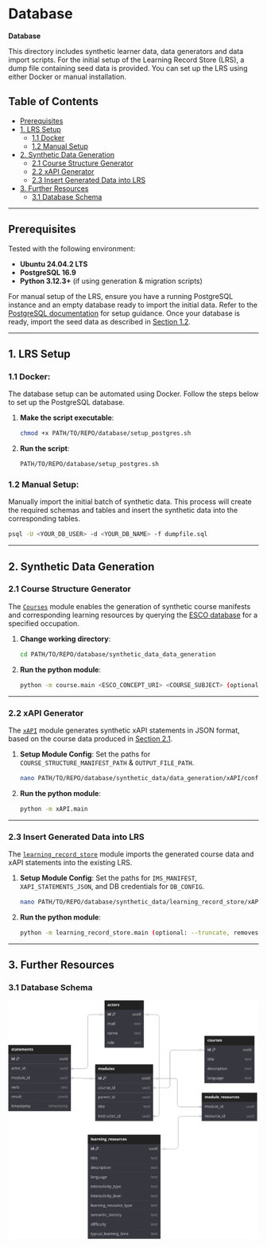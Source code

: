 # Database
**Database**

This directory includes synthetic learner data, data generators and data import scripts. For the initial setup of the Learning Record Store (LRS), a dump file containing seed data is provided.
You can set up the LRS using either Docker or manual installation.

## Table of Contents

- [Prerequisites](#prerequisites)
- [1. LRS Setup](#1-lrs-setup)
  - [1.1 Docker](#11-docker)
  - [1.2 Manual Setup](#12-manual-setup)
- [2. Synthetic Data Generation](#2-synthetic-data-generation)
  - [2.1 Course Structure Generator](#21-course-structure-generator)
  - [2.2 xAPI Generator](#22-xapi-generator)
  - [2.3 Insert Generated Data into LRS](#23-insert-generated-data-into-lrs)
- [3. Further Resources](#3-further-resources)
  - [3.1 Database Schema](#31-database-schema)

---

## Prerequisites

Tested with the following environment:
- **Ubuntu 24.04.2 LTS**
- **PostgreSQL 16.9**
- **Python 3.12.3+** (if using generation & migration scripts)

For manual setup of the LRS, ensure you have a running PostgreSQL instance and an empty database ready to import the initial data. Refer to the [PostgreSQL documentation](https://www.postgresql.org/docs/) for setup guidance. Once your database is ready, import the seed data as described in [Section 1.2](#12-manual-setup).

---

## 1. LRS Setup

### 1.1 **Docker**:
   The database setup can be automated using Docker. Follow the steps below to set up the PostgreSQL database.

   1. **Make the script executable**:
      ```bash
      chmod +x PATH/TO/REPO/database/setup_postgres.sh
      ```

   2. **Run the script**:
      ```bash
      PATH/TO/REPO/database/setup_postgres.sh
      ```

### 1.2 **Manual Setup**:
   Manually import the initial batch of synthetic data. This process will create the required schemas and tables and insert the synthetic data into the corresponding tables.

   ```bash
   psql -U <YOUR_DB_USER> -d <YOUR_DB_NAME> -f dumpfile.sql
   ```

---

## 2. Synthetic Data Generation

### 2.1 Course Structure Generator

The [`Courses`](https://github.com/amt-pj-ss25-e-learning-visualization/amt-pj-ss25-dashboard/tree/main/database/synthetic_data/data_generation/course) module enables the generation of synthetic course manifests and corresponding learning resources by querying the [ESCO database](https://esco.ec.europa.eu/en/classification/occupation_main) for a specified occupation.

1. **Change working directory**:
   ```bash
   cd PATH/TO/REPO/database/synthetic_data_data_generation
   ```

2. **Run the python module**:
   ```bash
   python -m course.main <ESCO_CONCEPT_URI> <COURSE_SUBJECT> (optional: -o <OUTPUT_DIR>)
   ```

---

### 2.2 xAPI Generator

The [`xAPI`](https://github.com/amt-pj-ss25-e-learning-visualization/amt-pj-ss25-dashboard/tree/main/database/synthetic_data/data_generation/xAPI) module generates synthetic xAPI statements in JSON format, based on the course data produced in [Section 2.1](#21-course-structure-generator).

1. **Setup Module Config**:
   Set the paths for `COURSE_STRUCTURE_MANIFEST_PATH` & `OUTPUT_FILE_PATH`.
   ```bash
   nano PATH/TO/REPO/database/synthetic_data/data_generation/xAPI/config.py
   ```

2. **Run the python module**:
   ```bash
   python -m xAPI.main
   ```

---

### 2.3 Insert Generated Data into LRS

The [`learning_record_store`](https://github.com/amt-pj-ss25-e-learning-visualization/amt-pj-ss25-dashboard/tree/main/database/synthetic_data/learning_record_store) module imports the generated course data and xAPI statements into the existing LRS.

1. **Setup Module Config**:
   Set the paths for `IMS_MANIFEST`, `XAPI_STATEMENTS_JSON`, and DB credentials for `DB_CONFIG`.
   ```bash
   nano PATH/TO/REPO/database/synthetic_data/learning_record_store/xAPI/config.py
   ```

2. **Run the python module**:
   ```bash
   python -m learning_record_store.main (optional: --truncate, removes previous data from tables)
   ```

---

## 3. Further Resources

### 3.1 Database Schema

![Schema file missing!](./db_schema.svg)
